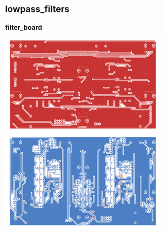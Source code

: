 # lowpass_filters

## filter_board

![PCB front](docs/2D/filter_board_front.svg)
![PCB back](docs/2D/filter_board_back.svg)

